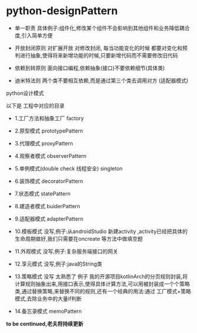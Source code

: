 # python-designPattern
* 单一职责 	具体例子:组件化,修改某个组件不会影响到其他组件和业务降低耦合度,引入简单方便

* 开放封闭原则	对扩展开放 对修改封闭, 每当功能变化的时候 都要对变化和预判进行抽象,使得将来新增功能的时候,只要新增代码而不需要修改旧代码

* 依赖到转原则	面向接口编程,依赖抽象(接口)不要依赖细节(具体类)

* 迪米特法则    两个类不要相互依赖,而是通过第三个类去调用对方 (适配器模式)



python设计模式 

以下是 工程中对应的目录

* 1.工厂方法和抽象工厂    factory

* 2.原型模式  prototypePattern

* 3.代理模式 proxyPattern

* 4.观察者模式  observerPattern

* 5.单例模式(double check 线程安全) singleton

* 6.装饰模式	decoratorPattern

* 7.状态模式	statePattern

* 8.建造者模式  buiderPattern

* 9.适配器模式  adapterPattern

* 10.模板模式  没写,例子:从androidStudio 新建activity ,activity已经把具体的生命周期做好,我们只需要在oncreate 等方法中做填空题

* 11.外观模式 没写,例子:复杂服务端接口的网关

* 12.享元模式 没写,例子:java的String类

* 13.策略模式 没写 太熟悉了 例子 我的开源项目kotlinArch的分页规则封装,将计算规则抽象出来,用接口表示,使得具体计算方法,可以用被封装成一个个策略类,通过替换策略,来替换不同的规则,还有一个经典的用法:通过 工厂模式+策略模式,去除业务中的大量if判断
* 14.备忘录模式   memoPattern

**to be continued,老夫将持续更新**

